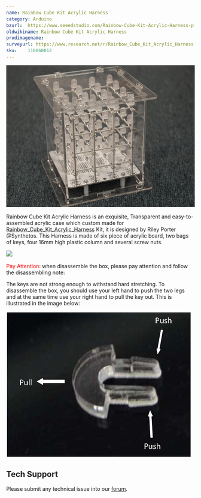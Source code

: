 ```yaml
---
name: Rainbow Cube Kit Acrylic Harness
category: Arduino
bzurl:  https://www.seeedstudio.com/Rainbow-Cube-Kit-Acrylic-Harness-p-1021.html
oldwikiname: Rainbow Cube Kit Acrylic Harness
prodimagename:
surveyurl: https://www.research.net/r/Rainbow_Cube_Kit_Acrylic_Harness
sku:    110060012
---
```

![](https://github.com/SeeedDocument/Rainbow_Cube_Kit_Acrylic_Harness/raw/master/img/Rainbow_Cube_Assembled.jpg)

Rainbow Cube Kit Acrylic Harness is an exquisite, Transparent and easy-to-assembled acrylic case which custom made for [Rainbow_Cube_Kit_Acrylic_Harness](/Rainbow_Cube_Kit_Acrylic_Harness "Rainbow_Cube_Kit_Acrylic_Harness") Kit, it is designed by Riley Porter @Synthetos. This Harness is made of six piece of acrylic board, two bags of keys, four 16mm high plastic column and several screw nuts.

[![](https://github.com/SeeedDocument/Seeed-WiKi/raw/master/docs/images/300px-Get_One_Now_Banner-ragular.png)](https://www.seeedstudio.com/Rainbow-Cube-Kit-Acrylic-Harness-p-1021.html)

<font color="red">Pay Attention</font>: when disassemble the box, please pay attention and follow the disassembling note:

The keys are not strong enough to withstand hard stretching. To disassemble the box, you should use your left hand to push the two legs and at the same time use your right hand to pull
the key out. This is illustrated in the image below:

![](https://github.com/SeeedDocument/Rainbow_Cube_Kit_Acrylic_Harness/raw/master/img/Rainbow_Cube_key.jpg)

## Tech Support
Please submit any technical issue into our [forum](http://forum.seeedstudio.com/). 